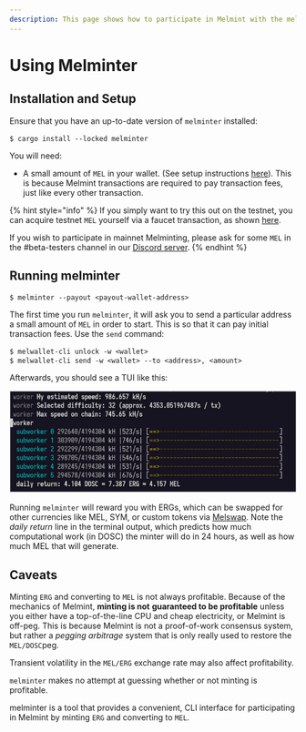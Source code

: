 ```yaml
---
description: This page shows how to participate in Melmint with the melminter CLI
---
```


# Using Melminter

## Installation and Setup

Ensure that you have an up-to-date version of `melminter` installed:

```shell-session
$ cargo install --locked melminter
```

You will need:

* A small amount of `MEL` in your wallet. (See setup instructions [here](../../using-wallets/getting-started.md)). This is because Melmint transactions are required to pay transaction fees, just like every other transaction.

{% hint style="info" %}
If you simply want to try this out on the testnet, you can acquire testnet `MEL` yourself via a faucet transaction, as shown [here](../../using-wallets/getting-started.md#fund-wallet).

If you wish to participate in mainnet Melminting, please ask for some `MEL` in the #beta-testers channel in our [Discord server](https://discord.gg/UXhxujHH).
{% endhint %}

## Running  melminter

```shell-session
$ melminter --payout <payout-wallet-address>
```

The first time you run `melminter`, it will ask you to send a particular address a small amount of `MEL` in order to start. This is so that it can pay initial transaction fees. Use the `send` command:

```shell-session
$ melwallet-cli unlock -w <wallet>
$ melwallet-cli send -w <wallet> --to <address>, <amount>
```

Afterwards, you should see a TUI like this:

<img src="../../../.gitbook/assets/image.png" alt="" data-size="original">

Running `melminter` will reward you with ERGs, which can be swapped for other currencies like MEL, SYM, or custom tokens via [Melswap](../../using-wallets/melswap-guide.md). Note the _daily return_ line in the terminal output, which predicts how much computational work (in DOSC) the minter will do in 24 hours, as well as how much MEL that will generate.

## Caveats

Minting `ERG` and converting to `MEL` is not always profitable. Because of the mechanics of Melmint, **minting is not** **guaranteed to be profitable** unless you either have a top-of-the-line CPU and cheap electricity, or Melmint is off-peg. This is because Melmint is not a proof-of-work consensus system, but rather a _pegging arbitrage_ system that is only really used to restore the `MEL/DOSC`peg.

Transient volatility in the `MEL/ERG` exchange rate may also affect profitability.

`melminter` makes no attempt at guessing whether or not minting is profitable.

melminter is a tool that provides a convenient, CLI interface for participating in Melmint by minting `ERG` and converting to `MEL`.
